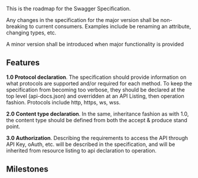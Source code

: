 This is the roadmap for the Swagger Specification.

Any changes in the specification for the major version shall be non-breaking to current consumers.  Examples include be renaming an attribute, changing types, etc.

A minor version shall be introduced when major functionality is provided

## Features
**1.0 Protocol declaration**.  The specification should provide information on what protocols are supported and/or required for each method.  To keep the specification from becoming too verbose, they should be declared at the top level (api-docs.json) and overridden at an API Listing, then operation fashion.  Protocols include http, https, ws, wss.

**2.0 Content type declaration**.  In the same, inheritance fashion as with 1.0, the content type should be defined from both the accept & produce stand point.

**3.0 Authorization**.  Describing the requirements to access the API through API Key, oAuth, etc. will be described in the specification, and will be inherited from resource listing to api declaration to operation.

## Milestones